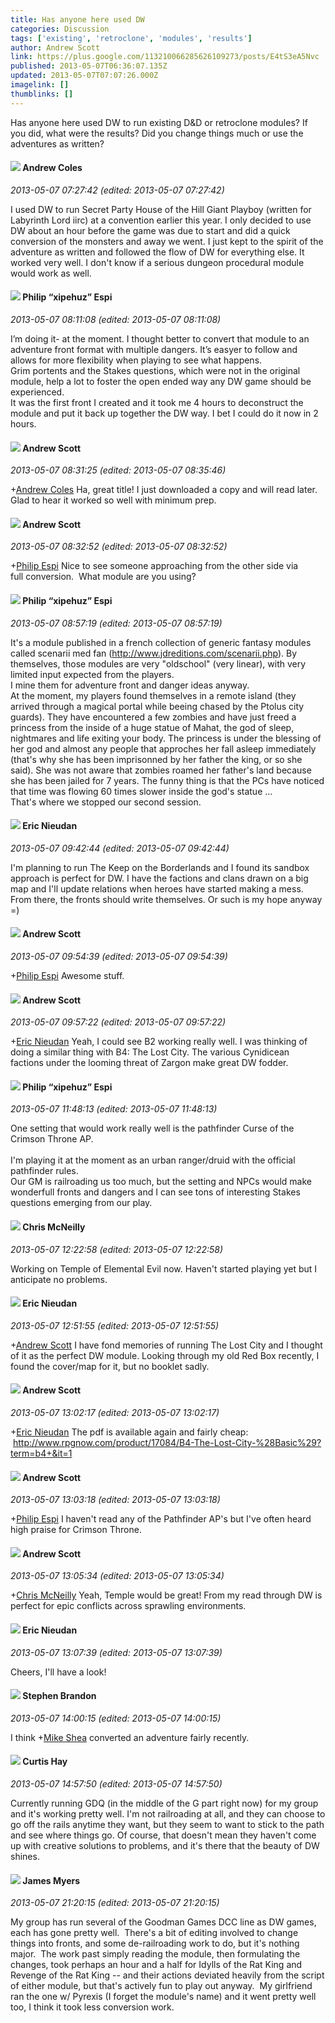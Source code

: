 ```yaml
---
title: Has anyone here used DW
categories: Discussion
tags: ['existing', 'retroclone', 'modules', 'results']
author: Andrew Scott
link: https://plus.google.com/113210066285626109273/posts/E4tS3eA5Nvc
published: 2013-05-07T06:36:07.135Z
updated: 2013-05-07T07:07:26.000Z
imagelink: []
thumblinks: []
---
```


Has anyone here used DW to run existing D&amp;D or retroclone modules? If you did, what were the results? Did you change things much or use the adventures as written?  
<div id='comment z13owt5qhtuchl3ui22itze5aynqubs34'>
  <h4><img src='{{site.baseurl}}//images/avatars/106482135169624025250_photo.jpg'> Andrew Coles</h4>
      <p><cite>2013-05-07 07:27:42 (edited: 2013-05-07 07:27:42)</cite></p>
        <p>I used DW to run Secret Party House of the Hill Giant Playboy (written for Labyrinth Lord iirc) at a convention earlier this year. I only decided to use DW about an hour before the game was due to start and did a quick conversion of the monsters and away we went. I just kept to the spirit of the adventure as written and followed the flow of DW for everything else. It worked very well. I don&#39;t know if a serious dungeon procedural module would work as well.</p>
</div>
        

<div id='comment z13owt5qhtuchl3ui22itze5aynqubs34'>
  <h4><img src='{{site.baseurl}}//images/avatars/110664392551161086481_photo.jpg'> Philip “xipehuz” Espi</h4>
      <p><cite>2013-05-07 08:11:08 (edited: 2013-05-07 08:11:08)</cite></p>
        <p>I’m doing it- at the moment. I thought better to convert that module to an adventure front format with multiple dangers. It’s easyer to follow and allows for more flexibility when playing to see what happens.<br />Grim portents and the Stakes questions, which were not in the original module, help a lot to foster the open ended way any DW game should be experienced.<br />It was the first front I created and it took me 4 hours to deconstruct the module and put it back up together the DW way. I bet I could do it now in 2 hours.</p>
</div>
        

<div id='comment z13owt5qhtuchl3ui22itze5aynqubs34'>
  <h4><img src='{{site.baseurl}}//images/avatars/113210066285626109273_photo.jpg'> Andrew Scott</h4>
      <p><cite>2013-05-07 08:31:25 (edited: 2013-05-07 08:35:46)</cite></p>
        <p><span class="proflinkWrapper"><span class="proflinkPrefix">+</span><a class="proflink" href="https://plus.google.com/106482135169624025250" oid="106482135169624025250">Andrew Coles</a></span> Ha, great title! I just downloaded a copy and will read later. Glad to hear it worked so well with minimum prep.</p>
</div>
        

<div id='comment z13owt5qhtuchl3ui22itze5aynqubs34'>
  <h4><img src='{{site.baseurl}}//images/avatars/113210066285626109273_photo.jpg'> Andrew Scott</h4>
      <p><cite>2013-05-07 08:32:52 (edited: 2013-05-07 08:32:52)</cite></p>
        <p><span class="proflinkWrapper"><span class="proflinkPrefix">+</span><a class="proflink" href="https://plus.google.com/110664392551161086481" oid="110664392551161086481">Philip Espi</a></span> Nice to see someone approaching from the other side via full conversion.  What module are you using?</p>
</div>
        

<div id='comment z13owt5qhtuchl3ui22itze5aynqubs34'>
  <h4><img src='{{site.baseurl}}//images/avatars/110664392551161086481_photo.jpg'> Philip “xipehuz” Espi</h4>
      <p><cite>2013-05-07 08:57:19 (edited: 2013-05-07 08:57:19)</cite></p>
        <p>It&#39;s a module published in a french collection of generic fantasy modules called scenarii med fan (<a href="http://www.jdreditions.com/scenarii.php" class="ot-anchor">http://www.jdreditions.com/scenarii.php</a>). By themselves, those modules are very &quot;oldschool&quot; (very linear), with very limited input expected from the players.<br />I mine them for adventure front and danger ideas anyway.<br />At the moment, my players found themselves in a remote island (they arrived through a magical portal while beeing chased by the Ptolus city guards). They have encountered a few zombies and have just freed a princess from the inside of a huge statue of Mahat, the god of sleep, nightmares and life exiting your body. The princess is under the blessing of her god and almost any people that approches her fall asleep immediately (that&#39;s why she has been imprisonned by her father the king, or so she said). She was not aware that zombies roamed her father&#39;s land because she has been jailed for 7 years. The funny thing is that the PCs have noticed that time was flowing 60 times slower inside the god&#39;s statue ...<br />That&#39;s where we stopped our second session.</p>
</div>
        

<div id='comment z13owt5qhtuchl3ui22itze5aynqubs34'>
  <h4><img src='{{site.baseurl}}//images/avatars/112928858730524882505_photo.jpg'> Eric Nieudan</h4>
      <p><cite>2013-05-07 09:42:44 (edited: 2013-05-07 09:42:44)</cite></p>
        <p>I&#39;m planning to run The Keep on the Borderlands and I found its sandbox approach is perfect for DW. I have the factions and clans drawn on a big map and I&#39;ll update relations when heroes have started making a mess. From there, the fronts should write themselves. Or such is my hope anyway =)</p>
</div>
        

<div id='comment z13owt5qhtuchl3ui22itze5aynqubs34'>
  <h4><img src='{{site.baseurl}}//images/avatars/113210066285626109273_photo.jpg'> Andrew Scott</h4>
      <p><cite>2013-05-07 09:54:39 (edited: 2013-05-07 09:54:39)</cite></p>
        <p><span class="proflinkWrapper"><span class="proflinkPrefix">+</span><a class="proflink" href="https://plus.google.com/110664392551161086481" oid="110664392551161086481">Philip Espi</a></span> Awesome stuff.</p>
</div>
        

<div id='comment z13owt5qhtuchl3ui22itze5aynqubs34'>
  <h4><img src='{{site.baseurl}}//images/avatars/113210066285626109273_photo.jpg'> Andrew Scott</h4>
      <p><cite>2013-05-07 09:57:22 (edited: 2013-05-07 09:57:22)</cite></p>
        <p><span class="proflinkWrapper"><span class="proflinkPrefix">+</span><a class="proflink" href="https://plus.google.com/112928858730524882505" oid="112928858730524882505">Eric Nieudan</a></span> Yeah, I could see B2 working really well. I was thinking of doing a similar thing with B4: The Lost City. The various Cynidicean factions under the looming threat of Zargon make great DW fodder.</p>
</div>
        

<div id='comment z13owt5qhtuchl3ui22itze5aynqubs34'>
  <h4><img src='{{site.baseurl}}//images/avatars/110664392551161086481_photo.jpg'> Philip “xipehuz” Espi</h4>
      <p><cite>2013-05-07 11:48:13 (edited: 2013-05-07 11:48:13)</cite></p>
        <p>One setting that would work really well is the pathfinder Curse of the Crimson Throne AP.<br /><br />I&#39;m playing it at the moment as an urban ranger/druid with the official pathfinder rules.<br />Our GM is railroading us too much, but the setting and NPCs would make wonderfull fronts and dangers and I can see tons of interesting Stakes questions emerging from our play.</p>
</div>
        

<div id='comment z13owt5qhtuchl3ui22itze5aynqubs34'>
  <h4><img src='{{site.baseurl}}//images/avatars/100978316606144454697_photo.jpg'> Chris McNeilly</h4>
      <p><cite>2013-05-07 12:22:58 (edited: 2013-05-07 12:22:58)</cite></p>
        <p>Working on Temple of Elemental Evil now. Haven&#39;t started playing yet but I anticipate no problems.</p>
</div>
        

<div id='comment z13owt5qhtuchl3ui22itze5aynqubs34'>
  <h4><img src='{{site.baseurl}}//images/avatars/112928858730524882505_photo.jpg'> Eric Nieudan</h4>
      <p><cite>2013-05-07 12:51:55 (edited: 2013-05-07 12:51:55)</cite></p>
        <p><span class="proflinkWrapper"><span class="proflinkPrefix">+</span><a class="proflink" href="https://plus.google.com/113210066285626109273" oid="113210066285626109273">Andrew Scott</a></span> I have fond memories of running The Lost City and I thought of it as the perfect DW module. Looking through my old Red Box recently, I found the cover/map for it, but no booklet sadly. </p>
</div>
        

<div id='comment z13owt5qhtuchl3ui22itze5aynqubs34'>
  <h4><img src='{{site.baseurl}}//images/avatars/113210066285626109273_photo.jpg'> Andrew Scott</h4>
      <p><cite>2013-05-07 13:02:17 (edited: 2013-05-07 13:02:17)</cite></p>
        <p><span class="proflinkWrapper"><span class="proflinkPrefix">+</span><a class="proflink" href="https://plus.google.com/112928858730524882505" oid="112928858730524882505">Eric Nieudan</a></span> The pdf is available again and fairly cheap:<br /> <a href="http://www.rpgnow.com/product/17084/B4-The-Lost-City-%28Basic%29?term=b4+&amp;it=1" class="ot-anchor">http://www.rpgnow.com/product/17084/B4-The-Lost-City-%28Basic%29?term=b4+&amp;it=1</a></p>
</div>
        

<div id='comment z13owt5qhtuchl3ui22itze5aynqubs34'>
  <h4><img src='{{site.baseurl}}//images/avatars/113210066285626109273_photo.jpg'> Andrew Scott</h4>
      <p><cite>2013-05-07 13:03:18 (edited: 2013-05-07 13:03:18)</cite></p>
        <p><span class="proflinkWrapper"><span class="proflinkPrefix">+</span><a class="proflink" href="https://plus.google.com/110664392551161086481" oid="110664392551161086481">Philip Espi</a></span> I haven&#39;t read any of the Pathfinder AP&#39;s but I&#39;ve often heard high praise for Crimson Throne.  </p>
</div>
        

<div id='comment z13owt5qhtuchl3ui22itze5aynqubs34'>
  <h4><img src='{{site.baseurl}}//images/avatars/113210066285626109273_photo.jpg'> Andrew Scott</h4>
      <p><cite>2013-05-07 13:05:34 (edited: 2013-05-07 13:05:34)</cite></p>
        <p><span class="proflinkWrapper"><span class="proflinkPrefix">+</span><a class="proflink" href="https://plus.google.com/100978316606144454697" oid="100978316606144454697">Chris McNeilly</a></span> Yeah, Temple would be great! From my read through DW is perfect for epic conflicts across sprawling environments.  </p>
</div>
        

<div id='comment z13owt5qhtuchl3ui22itze5aynqubs34'>
  <h4><img src='{{site.baseurl}}//images/avatars/112928858730524882505_photo.jpg'> Eric Nieudan</h4>
      <p><cite>2013-05-07 13:07:39 (edited: 2013-05-07 13:07:39)</cite></p>
        <p>Cheers, I&#39;ll have a look!</p>
</div>
        

<div id='comment z13owt5qhtuchl3ui22itze5aynqubs34'>
  <h4><img src='{{site.baseurl}}//images/avatars/104590511716282177346_photo.jpg'> Stephen Brandon</h4>
      <p><cite>2013-05-07 14:00:15 (edited: 2013-05-07 14:00:15)</cite></p>
        <p>I think <span class="proflinkWrapper"><span class="proflinkPrefix">+</span><a class="proflink" href="https://plus.google.com/104728449214095806684" oid="104728449214095806684">Mike Shea</a></span> converted an adventure fairly recently.</p>
</div>
        

<div id='comment z13owt5qhtuchl3ui22itze5aynqubs34'>
  <h4><img src='{{site.baseurl}}//images/avatars/105462142271358110122_photo.jpg'> Curtis Hay</h4>
      <p><cite>2013-05-07 14:57:50 (edited: 2013-05-07 14:57:50)</cite></p>
        <p>Currently running GDQ (in the middle of the G part right now) for my group and it&#39;s working pretty well. I&#39;m not railroading at all, and they can choose to go off the rails anytime they want, but they seem to want to stick to the path and see where things go. Of course, that doesn&#39;t mean they haven&#39;t come up with creative solutions to problems, and it&#39;s there that the beauty of DW shines. </p>
</div>
        

<div id='comment z13owt5qhtuchl3ui22itze5aynqubs34'>
  <h4><img src='{{site.baseurl}}//images/avatars/113655843289466119184_photo.jpg'> James Myers</h4>
      <p><cite>2013-05-07 21:20:15 (edited: 2013-05-07 21:20:15)</cite></p>
        <p>My group has run several of the Goodman Games DCC line as DW games, each has gone pretty well.  There&#39;s a bit of editing involved to change things into fronts, and some de-railroading work to do, but it&#39;s nothing major.  The work past simply reading the module, then formulating the changes, took perhaps an hour and a half for Idylls of the Rat King and Revenge of the Rat King -- and their actions deviated heavily from the script of either module, but that&#39;s actively fun to play out anyway.  My girlfriend ran the one w/ Pyrexis (I forget the module&#39;s name) and it went pretty well too, I think it took less conversion work.</p>
</div>
        